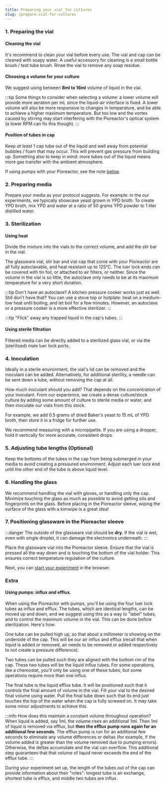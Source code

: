 ```yaml
---
title: Preparing your vial for cultures
slug: /prepare-vial-for-cultures
---
```


### 1. Preparing the vial

#### Cleaning the vial

It's recommend to clean your vial before every use. The vial and cap can be cleaned with soapy water. A useful accessory for cleaning is a small bottle brush / test tube brush. Rinse the vial to remove any soap residue.

#### Choosing a volume for your culture

We suggest using between **8ml to 16ml** volume of liquid in the vial.

:::tip
Some things to consider when selecting a volume: a lower volume will provide more aeration per mL since the liquid-air interface is fixed. A lower volume will also be more responsive to changes in temperature, and be able to achieve a higher maximum temperature. But too low and the vortex caused by stirring may start interfering with the Pioreactor's optical system (a lower RPM can fix this though).
:::

#### Position of tubes in cap

Keep _at least_ 1 cap tube out of the liquid and well away from potential bubbles / foam that may occur. This will prevent gas pressure from building up. Something also to keep in mind: more tubes out of the liquid means more gas transfer with the ambient atmosphere.

If using pumps with your Pioreactor, see the note [below](/user-guide/prepare-vial-for-cultures#using-pumps-influx-and-efflux).

### 2. Preparing media 

Prepare your media as your protocol suggests. For example: in the our experiments, we typically showcase yeast grown in YPD broth. To create YPD broth, mix YPD and water at a ratio of 50 grams YPD powder to 1 liter distilled water.


### 3. Sterilization


#### Using heat

Divide the mixture into the vials to the correct volume, and add the stir bar in the vial.

The glassware vial, stir bar and vial cap that come with your Pioreactor are all fully autoclavable, and heat resistant up to 125℃. The luer lock ends can be covered with tin foil, or attached to air filters, or neither. Since the volume in the vial is so little, the autoclave only needs to be at its maximum temperature for a very short duration.

:::tip
Don't have an autoclave? A kitchen pressure cooker works just as well. Still don't have that? You can use a stove top or hotplate: heat on a medium-low heat until boiling, and let boil for a few minutes. However, an autoclave or a pressure cooker is a more effective sterilizer.
:::

:::tip
"Flick" away any trapped liquid in the cap's tubes.
:::


#### Using sterile filtration

Filtered media can be directly added to a sterilized glass vial, or via the (sterilized) male luer lock ports.


### 4. Inoculation

Ideally in a sterile environment, the vial's lid can be removed and the inoculant can be added. Alternatively, for additional sterility, a needle can be sent down a tube, without removing the cap at all.

How much inoculant should you add? That depends on the concentration of your inoculant. From our experience, we create a dense culture/stock culture by adding some amount of culture to sterile media or water, and then inoculate our vials from this stock. 

For example, we add 0.5 grams of dried Baker's yeast to 15 mL of YPD broth, then store it in a fridge for further use. 

We recommend measuring with a micropipette. If you are using a dropper, hold it vertically for more accurate, consistent drops.

### 5. Adjusting tube lengths (Optional)

Keep the bottoms of the tubes in the cap from being submerged in your media to avoid creating a pressured environment. Adjust each luer lock end until the other end of the tube is above liquid level.

### 6. Handling the glass

We recommend handling the vial with gloves, or handling only the cap. Minimize touching the glass as much as possible to avoid getting oils and fingerprints on the glass. Before placing in the Pioreactor sleeve, wiping the surface of the glass with a kimwipe is a great idea!

### 7. Positioning glassware in the Pioreactor sleeve

:::danger
The outside of the glassware vial should be **dry**. If the vial is wet, even with single droplet, it can damage the electronics underneath.
:::

Place the glassware vial into the Pioreactor sleeve. Ensure that the vial is pressed all the way down and is touching the bottom of the vial holder. This ensures correct temperature regulation of the culture.


Next, you can [start your experiment](/user-guide/set-up-an-experiment) in the browser.


### Extra
#### Using pumps: influx and efflux.

When using the Pioreactor with pumps, you'll be using the four luer lock tubes as influx and efflux. The tubes, which are identical lengths, can be moved up and down, and we suggest using this as a way to "label" tubes, and to control the maximum volume in the vial. This can be done before sterilization. Here's how:

One tube can be pulled high up, so that about a millimeter is showing on the underside of the cap. This will be our air influx and efflux (recall that when liquid is added or removed, air needs to be removed or added respectively to not create a pressure difference).

Two tubes can be pulled such they are aligned with the bottom rim of the cap. These two tubes will be the liquid influx tubes. For some operations, like a chemostat, you'll only be using one of these tubes, but some operations require more than one influx.

The final tube is the liquid efflux tube. It will be positioned such that it controls the final amount of volume in the vial. Fill your vial to the desired final volume using water. Pull the final tube down such that its end just touches the top of the water when the cap is fully screwed on. It may take some minor adjustments to achieve this.

:::info
How does this maintain a constant volume throughout operation? When liquid is added, say 1ml, the volume rises an additional 1ml. Then 1ml of liquid is removed via efflux, but **then the efflux pump runs again for an additional few seconds**.  The efflux pump is run for an additional few seconds to eliminate any volume differences or deltas (for example, if the volume added is greater than the volume removed due to pumping errors). Otherwise, the deltas accumulate and the vial can overflow. This additional step guarantees that that volume of liquid never exceeds the end of the efflux tube.
:::

During your experiment set up, the length of the tubes out of the cap can provide information about their "roles": longest tube is air exchange, shortest tube is efflux, and middle two tubes are influx.



